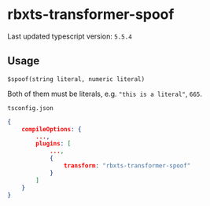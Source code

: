 # rbxts-transformer-spoof

Last updated typescript version: `5.5.4`

## Usage

```
$spoof(string literal, numeric literal)
```

Both of them must be literals, e.g. `"this is a literal"`, `665`.

`tsconfig.json`

```json
{
    compileOptions: {
        ...,
        plugins: [
            ...,
            {
                transform: "rbxts-transformer-spoof"
            }
        ]
    }
}
```

